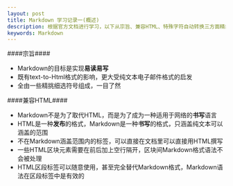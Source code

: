 ```yaml
---
layout: post
title: Markdown 学习记录一(概述) 
description: 根据官方文档进行学习，以下从宗旨、兼容HTML、特殊字符自动转换三方面精简官方文档之内容 
keywords: Markdown
---
```


####宗旨####


* Markdown的目标是实现**易读易写**
* 既有text-to-Html格式的影响，更大受纯文本电子邮件格式的启发
* 全由一些精挑细选符号组成，一目了然


####兼容HTML####


* Markdown不是为了取代HTML，而是为了成为一种适用于网络的**书写**语言
* HTML是一种**发布**的格式，Markdown是一种**书写**的格式，只涵盖纯文本可以涵盖的范围
* 不在Markdown涵盖范围内的标签，可以直接在文档里可以直接用HTML撰写
* 一些HTML区块元素需要在前后加上空行隔开，区块间Markdown格式语法不会被处理
* HTML区段标签可以随意使用，甚至完全替代Markdown格式，Markdown语法在区段标签中是有效的

